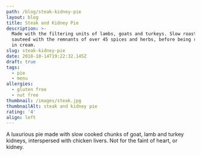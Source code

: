 ```yaml
---
path: /blog/steak-kidney-pie
layout: blog
title: Steak and Kidney Pie
description: >-
  Made with the filtering units of lambs, goats and turkeys. Slow roasted, then
  sauteed with the remnants of over 45 spices and herbs, before being rendered
  in cream.
slug: steak-kidney-pie
date: 2018-10-14T19:22:32.145Z
draft: true
tags:
  - pie
  - menu
allergies:
  - gluten free
  - nut free
thumbnail: /images/steak.jpg
thumbnailAlt: steak and kidney pie
rating: '4'
align: left
---
```

A luxurious pie made with slow cooked chunks of goat, lamb and turkey kidneys, interspersed with chicken livers. Not for the faint of heart, or kidney.
